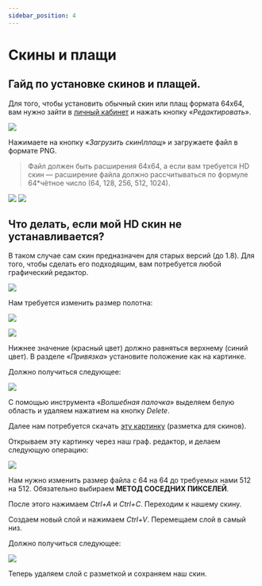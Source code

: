 ```yaml
---
sidebar_position: 4
---
```


# Скины и плащи

## **Гайд по установке скинов и плащей.**

Для того, чтобы установить обычный скин или плащ формата 64х64, вам нужно зайти в [личный кабинет](politcubes.ru/auth) и нажать кнопку «*Редактировать*».

![  ](https://sun9-25.userapi.com/impg/w2tUFfXRUJ8RGFor8tWBauZFLTT4Lp6IaVC6vQ/rTWLm0NtUG0.jpg?size=1845x989&quality=96&sign=591f6bf8acdb9ba9657100866ba62fdd&type=album)

Нажимаете на кнопку «*Загрузить скин\плащ*» и загружаете файл в формате PNG. 
>Файл должен быть расширения 64х64, а если вам требуется HD скин — расширение файла должно рассчитываться по формуле 64*чётное число (64, 128, 256, 512, 1024).

![   ](https://sun9-29.userapi.com/impg/NcpaeY-ClQ0xnVqUK08nJHp_41pBItsOQNOWbA/wApOngtzDn0.jpg?size=222x293&quality=96&sign=65ad8f1375c3370fdf83416a074d86f3&type=album) ![  ](https://sun9-5.userapi.com/impg/qjQzdMFz6Z_tuKnWnM-8D4T5F7Dlgy39RmgUZQ/oqtcGgNREwI.jpg?size=217x293&quality=96&sign=e88b283d21312fc7d237839a77d6ffc8&type=album)

## **Что делать, если мой HD скин не устанавливается?**

В таком случае сам скин предназначен для старых версий (до 1.8). Для того, чтобы сделать его подходящим, вам потребуется любой графический редактор.

![  ](https://sun9-15.userapi.com/impg/-E-WIPRIArjj12pn9KeHfcI4-EfGWLaVCuwUzg/hkcm25AlxYk.jpg?size=807x469&quality=96&sign=969b6142c3d95ec116377b75aeb4a925&type=album)

Нам требуется изменить размер полотна:

![   ](https://sun9-35.userapi.com/impg/-B11UiyzYN2SdsQeFYOGWZwb92C5Eb73w-Jkgg/yQlEpp2-_y0.jpg?size=397x294&quality=96&sign=d1d98ec2ace40fbe1908b0bdadad9d21&type=album)

![  ](https://sun9-82.userapi.com/impg/iiRSiLE0gMV5gYzWI5iQNoLXlfkZvw67dM4HEw/9PlO7DJDQnM.jpg?size=294x465&quality=96&sign=151c401acfff056ff1d8aa1a61d86305&type=album)

Нижнее значение (красный цвет) должно равняться верхнему (синий цвет). В разделе «*Привязка*» установите положение как на картинке.

Должно получиться следующее:

![   ](https://sun9-25.userapi.com/impg/g0MMlNhDZlSMA3aoTresLZLb6NcrL74heaY7iA/TBJ4_bAty3I.jpg?size=546x553&quality=96&sign=b88bc3d5661e7634af2e844887c1f478&type=album)

С помощью инструмента «*Волшебная палочка*» выделяем белую область и удаляем нажатием на кнопку *Delete*.

Далее нам потребуется скачать [эту картинку](https://static.wikia.nocookie.net/minecraft_ru_gamepedia/images/1/14/Скин_игрока_%28шаблон%29.png/revision/latest?cb=20140123122920) (разметка для скинов).

Открываем эту картинку через наш граф. редактор, и делаем следующую операцию:

![  ](https://sun9-86.userapi.com/impg/_4HpmWepnWRWcw3ahyezVH1_O2pybThCNJSOag/mrJ3MEza4cg.jpg?size=503x494&quality=96&sign=d9fad3103500b13c996bc9dcbb42dd23&type=album)

Нам нужно изменить размер файла с 64 на 64 до требуемых нами 512 на 512. Обязательно выбираем **МЕТОД СОСЕДНИХ ПИКСЕЛЕЙ**.

После этого нажимаем *Ctrl+A* и *Ctrl+C*. Переходим к нашему скину.

Создаем новый слой и нажимаем *Ctrl+V*. Перемещаем слой в самый низ.

Должно получиться следующее:

![  ](https://sun9-44.userapi.com/impg/yLcjYEIMrls2WV4HJUdBvhE3dURJuMSU4RvzVw/NrV0sajl9gY.jpg?size=807x622&quality=96&sign=c8a04e24a67cd6f4f0a80930b6649b39&type=album)

Теперь удаляем слой с разметкой и сохраняем наш скин.